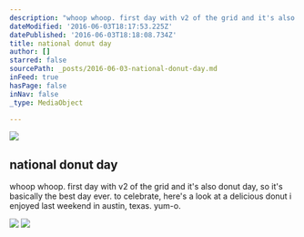 ```yaml
---
description: "whoop whoop. first day with v2 of the grid and it's also donut day, so it's basically the best day ever. to celebrate, here's a look at a delicious donut i enjoyed last weekend in austin, texas. yum-o. "
dateModified: '2016-06-03T18:17:53.225Z'
datePublished: '2016-06-03T18:18:08.734Z'
title: national donut day
author: []
starred: false
sourcePath: _posts/2016-06-03-national-donut-day.md
inFeed: true
hasPage: false
inNav: false
_type: MediaObject

---
```

<article style=""><img src="https://the-grid-user-content.s3-us-west-2.amazonaws.com/ccb832d8-6042-44fb-8438-0ac73eb65fcb.png" /><h1>national donut day</h1><p>whoop whoop. first day with v2 of the grid and it's also donut day, so it's basically the best day ever. to celebrate, here's a look at a delicious donut i enjoyed last weekend in austin, texas. yum-o. </p></article>

![](https://the-grid-user-content.s3-us-west-2.amazonaws.com/c9ad9f6c-612b-4643-9d7b-b7b7322d0a5f.png)
![](https://the-grid-user-content.s3-us-west-2.amazonaws.com/3cf221b7-820b-4466-b650-ab0120aba0ee.png)